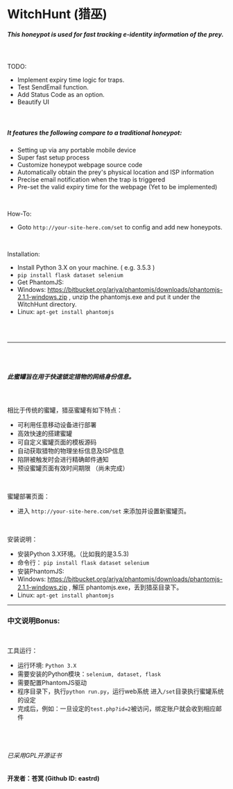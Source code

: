 # WitchHunt (猎巫)
##### This honeypot is used for fast tracking e-identity information of the prey.
<br /><br />
TODO:
<br />
- Implement expiry time logic for traps.
- Test SendEmail function.
- Add Status Code as an option.
- Beautify UI
<br /> <br /> <br />

##### It features the following compare to a traditional honeypot:
- Setting up via any portable mobile device
- Super fast setup process
- Customize honeypot webpage source code
- Automatically obtain the prey's physical location and ISP information
- Precise email notification when the trap is triggered
- Pre-set the valid expiry time for the webpage (Yet to be implemented)

<br />

How-To:
- Goto `http://your-site-here.com/set` to config and add new honeypots.

<br />

Installation:
- Install Python 3.X on your machine. ( e.g. 3.5.3 )
- `pip install flask dataset selenium`
- Get PhantomJS:
 - Windows: https://bitbucket.org/ariya/phantomjs/downloads/phantomjs-2.1.1-windows.zip , unzip the phantomjs.exe and put it under the WitchHunt directory.
 - Linux: `apt-get install phantomjs`

<br /><br />
_____________
<br /><br />

##### 此蜜罐旨在用于快速锁定猎物的网络身份信息。
<br /><br />
相比于传统的蜜罐，猎巫蜜罐有如下特点：
- 可利用任意移动设备进行部署
- 高效快速的搭建蜜罐
- 可自定义蜜罐页面的模板源码
- 自动获取猎物的物理坐标信息及ISP信息
- 陷阱被触发时会进行精确邮件通知
- 预设蜜罐页面有效时间期限 （尚未完成）

<br />

蜜罐部署页面：
- 进入 `http://your-site-here.com/set` 来添加并设置新蜜罐页。

<br />

安装说明：
- 安装Python 3.X环境。（比如我的是3.5.3)
- 命令行： `pip install flask dataset selenium`
- 安装PhantomJS:
 - Windows:  https://bitbucket.org/ariya/phantomjs/downloads/phantomjs-2.1.1-windows.zip , 解压 phantomjs.exe，丢到猎巫目录下。
 - Linux: `apt-get install phantomjs`
---------------------
### 中文说明Bonus:

<br />

 工具运行：

 - 运行环境: `Python 3.X`
 - 需要安装的Python模块：`selenium, dataset, flask`
 - 需要配置PhantomJS驱动
 - 程序目录下，执行`python run.py`，运行web系统
 进入`/set`目录执行蜜罐系统的设定
 - 完成后，例如：一旦设定的`test.php?id=2`被访问，绑定账户就会收到相应邮件

<br /><br />
###### 已采用GPL开源证书
#### 开发者：苍冥 (Github ID: eastrd)
